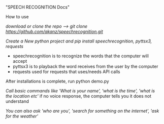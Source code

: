 "SPEECH RECOGNITION Docs"

How to use

*download or clone the repo --> git clone https://github.com/akanz/speechrecognition.git*

*Create a New python project and pip install speechrecognition, pyttsx3, requests*
  - speechrecognition is to recognize the words that the computer will accept
  - pyttsx3 is to playback the word receives from the user by the computer
  - requests used for requests that uses/needs API calls

After installations is complete, run python demo.py

*Call basic commands like 'What is your name', 'what is the time', 'what is the location etc'*
if no voice response, the computer tells you it does not understand

*You can also ask 'who are you', 'search for something on the internet', 'ask for the weather'*
